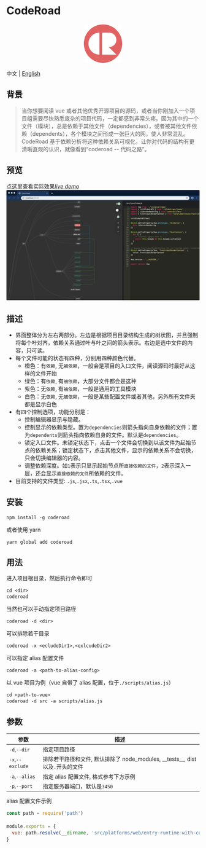 # CodeRoad

<p align="center"><img width="100" src="./client/src/coderoad-icon.png" alt="coderoad logo"></p>

中文 | [English](./readme_en.md)

## 背景

> 当你想要阅读 vue 或者其他优秀开源项目的源码，或者当你刚加入一个项目组需要尽快熟悉庞杂的项目代码，一定都感到非常头疼。因为其中的一个文件（模块），总是依赖于其他文件（dependencies），或者被其他文件依赖（dependents），各个模块之间形成一张巨大的网，使人非常混乱。CodeRoad 基于依赖分析将这种依赖关系可视化，让你对代码的结构有更清晰直观的认识，就像看到“coderoad -- 代码之路”。

## 预览

点这里查看实际效果[_live demo_](https://coderoad.waningflow.com/)
<img src="./screenshot.png" width="1000"/>

## 描述

- 界面整体分为左右两部分。左边是根据项目目录结构生成的树状图，并且强制将每个叶对齐，依赖关系通过叶与叶之间的箭头表示。右边是选中文件的内容，只可读。
- 每个文件可能的状态有四种，分别用四种颜色代替。
  - 橙色：有`依赖`, 无`被依赖`，一般会是项目的入口文件，阅读源码时最好从这样的文件开始
  - 绿色：有`依赖`, 有`被依赖`，大部分文件都会是这种
  - 紫色：无`依赖`, 有`被依赖`，一般是通用的工具模块
  - 白色：无`依赖`, 无`被依赖`，一般是某些配置文件或者其他，另外所有文件夹都是显示白色
- 有四个控制选项，功能分别是：
  - 控制编辑器显示与隐藏。
  - 控制显示的依赖类型。置为`dependencies`则箭头指向自身依赖的文件；置为`dependents`则箭头指向依赖自身的文件。默认是`dependencies`。
  - 锁定入口文件。未锁定状态下，点击一个文件会切换到以该文件为起始节点的依赖关系；锁定状态下，点击其他文件，显示的依赖关系不会切换，只会切换编辑器的内容。
  - 调整依赖深度。如`1`表示只显示起始节点所`直接依赖的文件`，`2`表示深入一层，还会显示`直接依赖的文件`所依赖的文件。
- 目前支持的文件类型: `.js`,`.jsx`,`.ts`,`.tsx`,`.vue`

## 安装

```
npm install -g coderoad
```

或者使用 yarn

```
yarn global add coderoad
```

## 用法

进入项目根目录，然后执行命令即可

```
cd <dir>
coderoad
```

当然也可以手动指定项目路径

```
coderoad -d <dir>
```

可以排除若干目录

```
coderoad -x <ecludeDir1>,<exlcudeDir2>
```

可以指定 alias 配置文件

```
coderoad -a <path-to-alias-config>
```

以 vue 项目为例（vue 自带了 alias 配置，位于`./scripts/alias.js`）

```
cd <path-to-vue>
coderoad -d src -a scripts/alias.js
```

## 参数

| 参数             | 描述                                                                               |
| ---------------- | ---------------------------------------------------------------------------------- |
| `-d`,`--dir`     | 指定项目路径                                                                       |
| `-x`,`--exclude` | 排除若干路径和文件, 默认排除了 node_modules, \_\_tests\_\_, dist 以及`.`开头的文件 |
| `-a`,`--alias`   | 指定 alias 配置文件, 格式参考下方示例                                              |
| `-p`,`--port`    | 指定服务器端口，默认是`3450`                                                       |

alias 配置文件示例

```js
const path = require('path')

module.exports = {
  vue: path.resolve(__dirname, 'src/platforms/web/entry-runtime-with-compiler')
}
```
